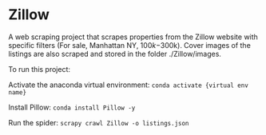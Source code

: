 # Zillow

A web scraping project that scrapes properties from the Zillow website with specific filters (For sale, Manhattan NY, $100k-$300k). Cover images of the listings are also scraped and stored in the folder ./Zillow/images.

To run this project:

Activate the anaconda virtual environment: `conda activate {virtual env name}`

Install Pillow: `conda install Pillow -y`

Run the spider: `scrapy crawl Zillow -o listings.json`
